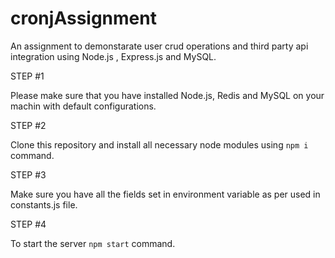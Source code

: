 # cronjAssignment
An assignment to demonstarate user crud operations and third party api integration using Node.js , Express.js and MySQL.

STEP #1

Please make sure that you have installed Node.js, Redis and MySQL on your machin with default configurations.

STEP #2

Clone this repository and install all necessary node modules using `npm i` command.

STEP #3

Make sure you have all the fields set in environment variable as per used in constants.js file.

STEP #4

To start the server `npm start` command.

